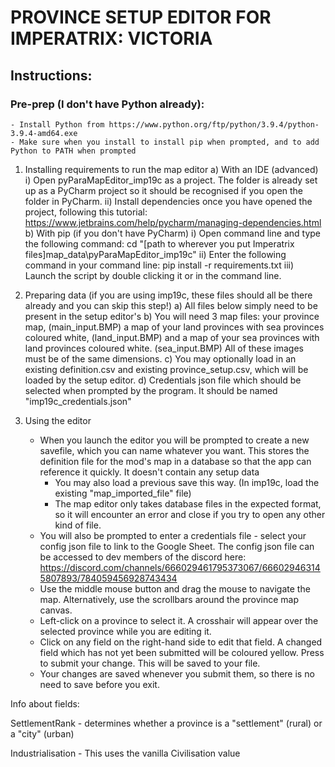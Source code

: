 # PROVINCE SETUP EDITOR FOR IMPERATRIX: VICTORIA

## Instructions:

### Pre-prep (I don't have Python already):
	- Install Python from https://www.python.org/ftp/python/3.9.4/python-3.9.4-amd64.exe
	- Make sure when you install to install pip when prompted, and to add Python to PATH when prompted


1. Installing requirements to run the map editor
	a) With an IDE (advanced)
		i) Open pyParaMapEditor_imp19c as a project. The folder is already set up as a PyCharm project so it should be recognised if you open the folder in PyCharm.
		ii) Install dependencies once you have opened the project, following this tutorial: https://www.jetbrains.com/help/pycharm/managing-dependencies.html
	b) With pip (if you don't have PyCharm)
		i) Open command line and type the following command:
			cd "[path to wherever you put Imperatrix files]map_data\pyParaMapEditor_imp19c"
		ii) Enter the following command in your command line:
			pip install -r requirements.txt
		iii) Launch the script by double clicking it or in the command line.

2. Preparing data (if you are using imp19c, these files should all be there already and you can skip this step!)
	a) All files below simply need to be present in the setup editor's
	b) You will need 3 map files: 
		your province map, (main_input.BMP)
		a map of your land provinces with sea provinces coloured white, (land_input.BMP)
		and a map of your sea provinces with land provinces coloured white. (sea_input.BMP)
	 All of these images must be of the same dimensions.
	c) You may optionally load in an existing definition.csv and existing province_setup.csv, which will be loaded by the setup editor. 
	d) Credentials json file which should be selected when prompted by the program. It should be named "imp19c_credentials.json"
	

3. Using the editor
	 - When you launch the editor you will be prompted to create a new savefile, which you can name whatever you want. This stores the definition file for the mod's map in a database so that the app can reference it quickly. It doesn't contain any setup data
	 	- You may also load a previous save this way. (In imp19c, load the existing "map_imported_file" file)
	 	- The map editor only takes database files in the expected format, so it will encounter an error and close if you try to open any other kind of file.
	 - You will also be prompted to enter a credentials file - select your config json file to link to the Google Sheet. The config json file can be accessed to dev members of the discord here: https://discord.com/channels/666029461795373067/666029463145807893/784059456928743434
	 - Use the middle mouse button and drag the mouse to navigate the map. Alternatively, use the scrollbars around the province map canvas.
	 - Left-click on a province to select it. A crosshair will appear over the selected province while you are editing it.
	 - Click on any field on the right-hand side to edit that field.
	 	A changed field which has not yet been submitted will be coloured yellow.
	 	Press <Return> to submit your change. This will be saved to your file.
	- Your changes are saved whenever you submit them, so there is no need to save before you exit.

Info about fields:

SettlementRank - determines whether a province is a "settlement" (rural) or a "city" (urban)

Industrialisation - This uses the vanilla Civilisation value
